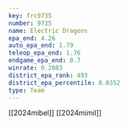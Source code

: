```yaml
---
key: frc9735
number: 9735
name: Electric Dragons
epa_end: 4.26
auto_epa_end: 1.79
teleop_epa_end: 1.76
endgame_epa_end: 0.7
winrate: 0.2083
district_epa_rank: 493
district_epa_percentile: 0.0352
type: Team
---
```

[[2024mibel]]
[[2024mimil]]
